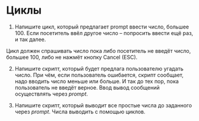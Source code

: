 # Циклы

1. Напишите цикл, который предлагает prompt ввести число, большее 100. Если посетитель ввёл другое число – попросить ввести ещё раз, и так далее.

Цикл должен спрашивать число пока либо посетитель не введёт число, большее 100, либо не нажмёт кнопку Cancel (ESC).

2. Напишите скрипт, который будет предлага пользователю угадать число. При чём, если пользователь ошибается, скрипт сообщает, надо вводить число меньше или больше. И так до тех пор, пока пользователь не введёт верное. Ввод вывод сообщений осуществлять через *prompt*. 

3. Напишите скрипт, который выводит все простые числа до заданного через *prompt*. Числа выводить с помощью циклов.